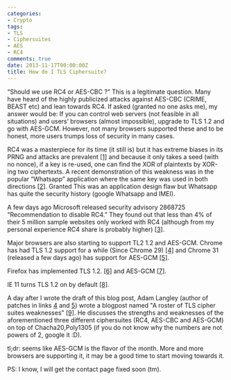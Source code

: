 ```yaml
---
categories:
- Crypto
tags:
- TLS
- Ciphersuites
- AES
- RC4
comments: true
date: 2013-11-17T00:00:00Z
title: How do I TLS Ciphersuite?
---
```


“Should we use RC4 or AES-CBC ?”
This is a legitimate question. Many have heard of the highly publicized attacks against AES-CBC (CRIME, BEAST etc) and lean towards RC4.
If asked (granted no one asks me), my answer would be: If you can control web servers (not feasible in all situations) and users’ browsers
(almost impossible), upgrade to TLS 1.2 and go with AES-GCM. However, not many browsers supported these and to be honest, more users trumps loss
of security in many cases.

<!--more-->

RC4 was a masterpiece for its time (it still is) but it has extreme biases in its PRNG and attacks are prevalent [[1]][link1] and because it only takes a
seed (with no nonce), if a key is re-used, one can find the XOR of plaintexts by XOR-ing two ciphertexts.
A recent demonstration of this weakness was in the popular “Whatsapp” application where the same key was used in both directions [[2]][link2]. Granted
This was an application design flaw but Whatsapp has quite the security history (google Whatsapp and IMEI).

A few days ago Microsoft released security advisory 2868725 “Recommendation to disable RC4.”
They found out that less than 4% of their 5 million sample websites only worked with RC4 (although from my personal experience RC4 share is
probably higher) [[3]][link3].

Major browsers are also starting to support TL2 1.2 and AES-GCM.
Chrome has had TLS 1.2 support for a while (Since Chrome 29) [[4]][link4] and Chrome 31 (released a few days ago) has support for AES-GCM [[5]][link5].

Firefox has implemented TLS 1.2. [[6]][link6] and AES-GCM [[7]][link7].

IE 11 turns TLS 1.2 on by default [[8]][link8].

A day after I wrote the draft of this blog post, Adam Langley (author of patches in links [4][link4] and [5][link5]) wrote a blogpost named
"A roster of TLS cipher suites weaknesses" [[9]][link9]. He discusses the strengths and weaknesses of the aforementioned three different ciphersuites
(RC4, AES-CBC and AES-GCM) on top of Chacha20,Poly1305 (if you do not know why the numbers are not powers of 2, google it :D).

tl;dr: seems like AES-GCM is the flavor of the month. More and more browsers are supporting it, it may be a good time to start moving towards it.

PS: I know, I will get the contact page fixed soon (tm).

[link1]: http://www.isg.rhul.ac.uk/tls/
[link2]: https://blog.thijsalkema.de/blog/2013/10/08/piercing-through-whatsapp-s-encryption/ "Octopress FTW"
[link3]: http://blogs.technet.com/b/srd/archive/2013/11/12/security-advisory-2868725-recommendation-to-disable-rc4.aspx
[link4]: https://src.chromium.org/viewvc/chrome?revision=203090&view=revision
[link5]: https://src.chromium.org/viewvc/chrome?revision=217716&view=revision
[link6]: https://bugzilla.mozilla.org/show_bug.cgi?id=861266
[link7]: https://bugzilla.mozilla.org/show_bug.cgi?id=880543
[link8]: http://blogs.msdn.com/b/ie/archive/2013/11/12/ie11-automatically-makes-over-40-of-the-web-more-secure-while-making-sure-sites-continue-to-work.aspx (has some good information in between IE propaganda)
[link9]: http://googleonlinesecurity.blogspot.com/2013/11/a-roster-of-tls-cipher-suites-weaknesses.html
